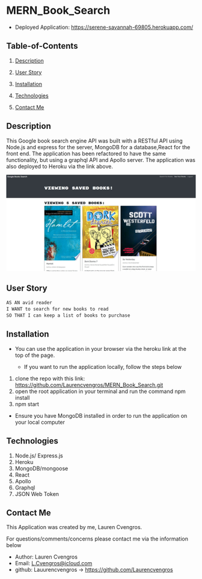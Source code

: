 # MERN_Book_Search

* Deployed Application: https://serene-savannah-69805.herokuapp.com/

## Table-of-Contents

1. [Description](#description)

2. [User Story](#user-story)

3. [Installation](#installation)

4. [Technologies](#technologies)

5. [Contact Me](#contact-me)


## Description

This Google book search engine API was built with a RESTful API using Node.js  and express for the server, MongoDB for a database,React for the front end. The application has been refactored to have the same functionality, but using a graphql API and Apollo server. The application was also deployed to Heroku via the link above.

![Screenshot](./client/src/assets/saved_books.jpg)

## User Story 

```md
AS AN avid reader
I WANT to search for new books to read
SO THAT I can keep a list of books to purchase
```

## Installation

* You can use the application in your browser via the heroku link at the top of the page.

    - If you want to run the application locally, follow the steps below

1. clone the repo with this link: https://github.com/Laurencvengros/MERN_Book_Search.git
2. open the root application in your terminal and run the command  npm install
3. npm start 

* Ensure you have MongoDB installed in order to run the application on your local computer



## Technologies

1. Node.js/ Express.js
2. Heroku
3. MongoDB/mongoose
4. React
5. Apollo
6. Graphql
7. JSON Web Token

## Contact Me

This Application was created by me, Lauren Cvengros.

For questions/comments/concerns please contact me via the information below

* Author: Lauren Cvengros
* Email: L.Cvengros@icloud.com
* github: Lauurencvengros -> https://github.com/Laurencvengros